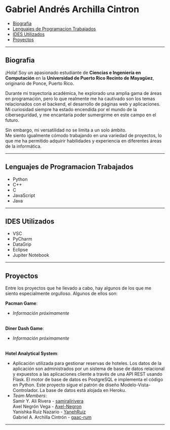# Gabriel Andrés Archilla Cintron
- [Biografia](#biografia)
- [Lenguajes de Programacion Trabajados](#lenguajes-de-programacion-trabajados)
- [IDES Utilizados](#ides-utilizados)
- [Proyectos](#proyectos)
---
## Biografia
¡Hola! Soy un apasionado estudiante de **Ciencias e Ingeniería en Computación** en la **Universidad de Puerto Rico Recinto de Mayagüez**, originario de Ponce, Puerto Rico.<br>

Durante mi trayectoria académica, he explorado una amplia gama de áreas en programación, pero lo que realmente me ha cautivado son los temas relacionados con el backend, el desarrollo de páginas web y aplicaciones.<br> Mi curiosidad siempre ha estado encendida por el mundo de la ciberseguridad, y me encantaría poder sumergirme en este campo en el futuro.

Sin embargo, mi versatilidad no se limita a un solo ámbito.<br> Me siento igualmente cómodo trabajando en una variedad de proyectos, lo que me ha permitido adquirir habilidades y experiencia en diferentes áreas de la informática.

---

## Lenguajes de Programacion Trabajados
- Python
- C++
- C
- JavaScript
- Java

---

## IDES Utilizados
- VSC
- PyCharm
- DataGrip
- Eclipse
- Jupiter Notebook

---

## Proyectos
Entre los proyectos que he llevado a cabo, hay algunos de los que me siento especialmente orgulloso. Algunos de ellos son:

**Pacman Game**:
- *Información próximamente*<br><br>

**Diner Dash Game**:
- *Información próximamente*<br><br>

**Hotel Analytical System**:
- Aplicación utilizada para gestionar reservas de hoteles. Los datos de la aplicación son administrados por un sistema de base de datos relacional y expuestos a las aplicaciones cliente a través de una API REST usando Flask. El motor de base de datos es PostgreSQL e implementa el código en Python. Este proyecto sigue el patrón de diseño Modelo-Vista-Controlador. La base de datos está alojada en Heroku.
- *Team Members*:<br>
Samir Y. Ali Rivera - [samiralirivera](https://github.com/samiralirivera)<br>
Axel Negrón Vega - [Axel-Negron](https://github.com/Axel-Negron)<br> 
Yanishka Ruiz Nazario - [YanehRuiz](https://github.com/YanehRuiz)<br> 
Gabriel A. Archilla Cintrón - [gaac-rum](https://github.com/gaac-rum)<br>

---
